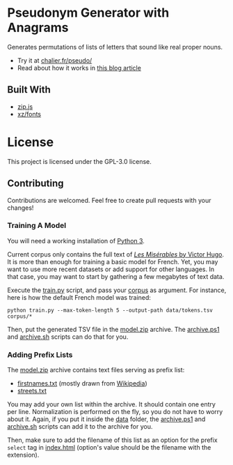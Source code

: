 # Pseudonym Generator with Anagrams

Generates permutations of lists of letters that sound like real proper nouns.

- Try it at [chalier.fr/pseudo/](https://chalier.fr/pseudo/)
- Read about how it works in [this blog article](#)

## Built With

- [zip.js](https://gildas-lormeau.github.io/zip.js/)
- [xz/fonts](https://fonts.xz.style/)

# License

This project is licensed under the GPL-3.0 license.

## Contributing

Contributions are welcomed. Feel free to create pull requests with your changes!

### Training A Model

You will need a working installation of [Python 3](https://www.python.org/).

Current corpus only contains the full text of [*Les Misérables* by Victor Hugo](https://en.wikipedia.org/wiki/Les_Mis%C3%A9rables). It is more than enough for training a basic model for French. Yet, you may want to use more recent datasets or add support for other languages. In that case, you may want to start by gathering a few megabytes of text data.

Execute the [train.py](train.py) script, and pass your [corpus](corpus/) as argument. For instance, here is how the default French model was trained:

```console
python train.py --max-token-length 5 --output-path data/tokens.tsv corpus/*
```

Then, put the generated TSV file in the [model.zip](www/model.zip) archive. The [archive.ps1](data/archive.ps1) and [archive.sh](data/archive.sh) scripts can do that for you.

### Adding Prefix Lists

The [model.zip](www/model.zip) archive contains text files serving as prefix list:

- [firstnames.txt](data/firstnames.txt) (mostly drawn from [Wikipedia](https://fr.wikipedia.org/wiki/Liste_de_pr%C3%A9noms_fran%C3%A7ais_et_de_la_francophonie))
- [streets.txt](data/streets.txt) 

You may add your own list within the archive. It should contain one entry per line. Normalization is performed on the fly, so you do not have to worry about it. Again, if you put it inside the [data](data/) folder, the [archive.ps1](data/archive.ps1) and [archive.sh](data/archive.sh) scripts can add it to the archive for you.

Then, make sure to add the filename of this list as an option for the prefix `select` tag in [index.html](www/index.html) (option's value should be the filename with the extension).
